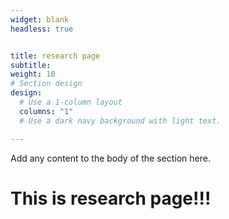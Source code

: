 ```yaml
---
widget: blank
headless: true


title: research page
subtitle:
weight: 10
# Section design
design:
  # Use a 1-column layout
  columns: "1"
  # Use a dark navy background with light text.

---
```


Add any content to the body of the section here.
<h1>This is research page!!!</h1>